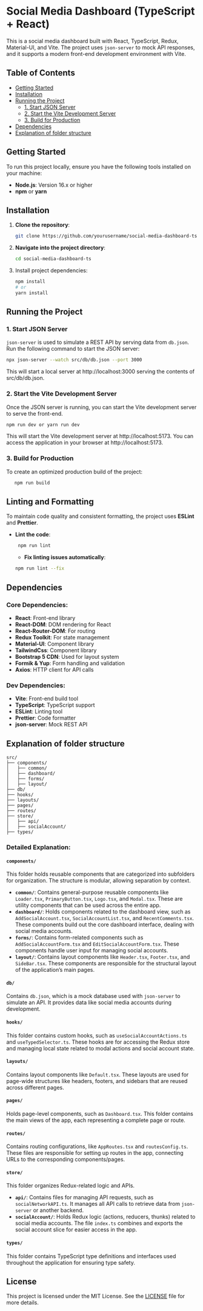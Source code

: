 # Social Media Dashboard (TypeScript + React)

This is a social media dashboard built with React, TypeScript, Redux, Material-UI, and Vite. The project uses `json-server` to mock API responses, and it supports a modern front-end development environment with Vite.

## Table of Contents

- [Getting Started](#getting-started)
- [Installation](#installation)
- [Running the Project](#running-the-project)
  - [1. Start JSON Server](#1-start-json-server)
  - [2. Start the Vite Development Server](#2-start-the-vite-development-server)
  - [3. Build for Production](#3-build-for-production)
- [Dependencies](#dependencies)
- [Explanation of folder structure](#explanation-of-folder-structure)

## Getting Started

To run this project locally, ensure you have the following tools installed on your machine:

- **Node.js**: Version 16.x or higher
- **npm** or **yarn**

## Installation

1. **Clone the repository**:

   ```bash
   git clone https://github.com/yourusername/social-media-dashboard-ts.git
   ```

2. **Navigate into the project directory**:

   ```bash
   cd social-media-dashboard-ts
   ```

3. Install project dependencies:

   ```bash
   npm install
   # or
   yarn install
   ```

## Running the Project

### 1. Start JSON Server

`json-server` is used to simulate a REST API by serving data from `db.json`. Run the following command to start the JSON server:

```bash
npx json-server --watch src/db/db.json --port 3000
```

This will start a local server at http://localhost:3000 serving the contents of src/db/db.json.

### 2. Start the Vite Development Server

Once the JSON server is running, you can start the Vite development server to serve the front-end.

```bash
npm run dev or yarn run dev
```

This will start the Vite development server at http://localhost:5173. You can access the application in your browser at http://localhost:5173.

### 3. Build for Production

To create an optimized production build of the project:

```bash
   npm run build
```

## **Linting and Formatting**

To maintain code quality and consistent formatting, the project uses **ESLint** and **Prettier**.

- **Lint the code**:
  ```bash
   npm run lint
  ```
  - **Fix linting issues automatically**:
  ```bash
  npm run lint --fix
  ```

## **Dependencies**

### Core Dependencies:

- **React**: Front-end library
- **React-DOM**: DOM rendering for React
- **React-Router-DOM**: For routing
- **Redux Toolkit**: For state management
- **Material-UI**: Component library
- **TailwindCss**: Component library
- **Bootstrap 5 CDN**: Used for layout system
- **Formik & Yup**: Form handling and validation
- **Axios**: HTTP client for API calls

### Dev Dependencies:

- **Vite**: Front-end build tool
- **TypeScript**: TypeScript support
- **ESLint**: Linting tool
- **Prettier**: Code formatter
- **json-server**: Mock REST API

## **Explanation of folder structure**

```
src/
├── components/
│   ├── common/
│   ├── dashboard/
│   ├── forms/
│   ├── layout/
├── db/
├── hooks/
├── layouts/
├── pages/
├── routes/
├── store/
│   ├── api/
│   ├── socialAccount/
├── types/
```

### Detailed Explanation:

#### `components/`

This folder holds reusable components that are categorized into subfolders for organization. The structure is modular, allowing separation by context.

- **`common/`**: Contains general-purpose reusable components like `Loader.tsx`, `PrimaryButton.tsx`, `Logo.tsx`, and `Modal.tsx`. These are utility components that can be used across the entire app.
- **`dashboard/`**: Holds components related to the dashboard view, such as `AddSocialAccount.tsx`, `SocialAccountList.tsx`, and `RecentComments.tsx`. These components build out the core dashboard interface, dealing with social media accounts.
- **`forms/`**: Contains form-related components such as `AddSocialAccountForm.tsx` and `EditSocialAccountForm.tsx`. These components handle user input for managing social accounts.
- **`layout/`**: Contains layout components like `Header.tsx`, `Footer.tsx`, and `SideBar.tsx`. These components are responsible for the structural layout of the application’s main pages.

#### `db/`

Contains `db.json`, which is a mock database used with `json-server` to simulate an API. It provides data like social media accounts during development.

#### `hooks/`

This folder contains custom hooks, such as `useSocialAccountActions.ts` and `useTypedSelector.ts`. These hooks are for accessing the Redux store and managing local state related to modal actions and social account state.

#### `layouts/`

Contains layout components like `Default.tsx`. These layouts are used for page-wide structures like headers, footers, and sidebars that are reused across different pages.

#### `pages/`

Holds page-level components, such as `Dashboard.tsx`. This folder contains the main views of the app, each representing a complete page or route.

#### `routes/`

Contains routing configurations, like `AppRoutes.tsx` and `routesConfig.ts`. These files are responsible for setting up routes in the app, connecting URLs to the corresponding components/pages.

#### `store/`

This folder organizes Redux-related logic and APIs.

- **`api/`**: Contains files for managing API requests, such as `socialNetworkAPI.ts`. It manages all API calls to retrieve data from `json-server` or another backend.
- **`socialAccount/`**: Holds Redux logic (actions, reducers, thunks) related to social media accounts. The file `index.ts` combines and exports the social account slice for easier access in the app.

#### `types/`

This folder contains TypeScript type definitions and interfaces used throughout the application for ensuring type safety.

## License

This project is licensed under the MIT License. See the [LICENSE](LICENSE) file for more details.
